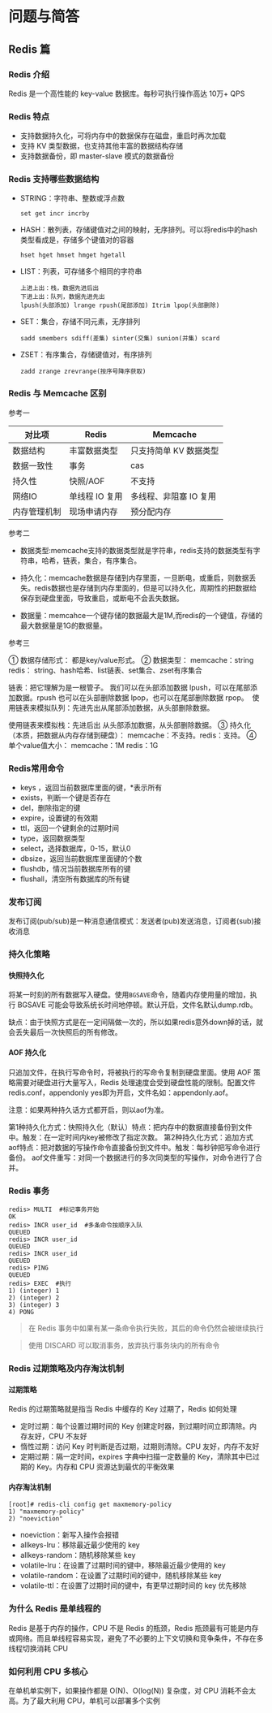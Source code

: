 # 问题与简答

## Redis 篇

### Redis 介绍

Redis 是一个高性能的 key-value 数据库。每秒可执行操作高达 10万+ QPS

### Redis 特点

- 支持数据持久化，可将内存中的数据保存在磁盘，重启时再次加载
- 支持 KV 类型数据，也支持其他丰富的数据结构存储
- 支持数据备份，即 master-slave 模式的数据备份

### Redis 支持哪些数据结构

- STRING：字符串、整数或浮点数

  ```
  set get incr incrby
  ```

- HASH：散列表，存储键值对之间的映射，无序排列。可以将redis中的hash类型看成是，存储多个键值对的容器

  ```
  hset hget hmset hmget hgetall 
  ```

- LIST：列表，可存储多个相同的字符串

  ```
  上进上出：栈，数据先进后出
  下进上出：队列，数据先进先出
  lpush(头部添加) lrange rpush(尾部添加) Itrim lpop(头部删除) 
  ```

- SET：集合，存储不同元素，无序排列

  ```
  sadd smembers sdiff(差集) sinter(交集) sunion(并集) scard 
  ```

- ZSET：有序集合，存储键值对，有序排列

  ```
  zadd zrange zrevrange(按序号降序获取)
  ```


### Redis 与 Memcache 区别

参考一

| 对比项    | Redis     | Memcache      |
| ------ | --------- | ------------- |
| 数据结构   | 丰富数据类型    | 只支持简单 KV 数据类型 |
| 数据一致性  | 事务        | cas           |
| 持久性    | 快照/AOF    | 不支持           |
| 网络IO   | 单线程 IO 复用 | 多线程、非阻塞 IO 复用 |
| 内存管理机制 | 现场申请内存    | 预分配内存         |

参考二

- 数据类型:memcache支持的数据类型就是字符串，redis支持的数据类型有字符串，哈希，链表，集合，有序集合。


- 持久化：memcache数据是存储到内存里面，一旦断电，或重启，则数据丢失。redis数据也是存储到内存里面的，但是可以持久化，周期性的把数据给保存到硬盘里面，导致重启，或断电不会丢失数据。


- 数据量：memcahce一个键存储的数据最大是1M,而redis的一个键值，存储的最大数据量是1G的数据量。

参考三

① 数据存储形式：
都是key/value形式。
② 数据类型：
​​​memcache：string
​​​redis：​  string、hash哈希、list链表、set集合、zset有序集合

​​​链表：把它理解为是一根管子。
​​​​我们可以在头部添加数据 lpush，可以在尾部添加数据。rpush
​​​​也可以在头部删除数据 lpop，也可以在尾部删除数据 rpop。
​​​​
​​​使用链表来模拟队列：先进先出
​​​​从尾部添加数据，从头部删除数据。

​​​使用链表来模拟栈：先进后出
​​​​从头部添加数据，从头部删除数据。​​
​​③ 持久化（本质，把数据从内存存储到硬盘）：
​​​memcache：不支持。
​​​redis：支持。
​​④ 单个value值大小：
​​​memcache：1M
​​​redis：1G

### Redis常用命令

- keys ，返回当前数据库里面的键，*表示所有
- exists，判断一个键是否存在
- del，删除指定的键
- expire，设置键的有效期
- ttl，返回一个键剩余的过期时间
- type，返回数据类型
- select，选择数据库，0-15，默认0
- dbsize，返回当前数据库里面键的个数
- flushdb，情况当前数据库所有的键
- flushall，清空所有数据库的所有键

### 发布订阅

发布订阅(pub/sub)是一种消息通信模式：发送者(pub)发送消息，订阅者(sub)接收消息

### 持久化策略

#### 快照持久化

将某一时刻的所有数据写入硬盘。使用`BGSAVE`命令，随着内存使用量的增加，执行 BGSAVE 可能会导致系统长时间地停顿。默认开启，文件名默认dump.rdb。

缺点：由于快照方式是在一定间隔做一次的，所以如果redis意外down掉的话，就会丢失最后一次快照后的所有修改。

#### AOF 持久化

只追加文件，在执行写命令时，将被执行的写命令复制到硬盘里面。使用 AOF 策略需要对硬盘进行大量写入，Redis 处理速度会受到硬盘性能的限制。配置文件redis.conf，appendonly yes即为开启，文件名如：appendonly.aof。

注意：如果两种持久话方式都开启，则以aof为准。

第1种持久化方式：快照持久化（默认）
​​​特点：把内存中的数据直接备份到文件中。
​​​触发：在一定时间内key被修改了指定次数。
第2种持久化方式：追加方式aof
​​​特点：把对数据的写操作命令直接备份到文件中。
​​​触发：每秒钟把写命令进行备份。
​​​
​​​aof文件重写：对同一个数据进行的多次同类型的写操作，对命令进行了合并。

### Redis 事务

```
redis> MULTI  #标记事务开始
OK
redis> INCR user_id  #多条命令按顺序入队
QUEUED
redis> INCR user_id
QUEUED
redis> INCR user_id
QUEUED
redis> PING
QUEUED
redis> EXEC  #执行
1) (integer) 1
2) (integer) 2
3) (integer) 3
4) PONG
```

> 在 Redis 事务中如果有某一条命令执行失败，其后的命令仍然会被继续执行

> 使用 DISCARD 可以取消事务，放弃执行事务块内的所有命令

### Redis 过期策略及内存淘汰机制

#### 过期策略

Redis 的过期策略就是指当 Redis 中缓存的 Key 过期了，Redis 如何处理

- 定时过期：每个设置过期时间的 Key 创建定时器，到过期时间立即清除。内存友好，CPU 不友好
- 惰性过期：访问 Key 时判断是否过期，过期则清除。CPU 友好，内存不友好
- 定期过期：隔一定时间，expires 字典中扫描一定数量的 Key，清除其中已过期的 Key。内存和 CPU 资源达到最优的平衡效果

#### 内存淘汰机制

```
[root]# redis-cli config get maxmemory-policy
1) "maxmemory-policy"
2) "noeviction"
```

- noeviction：新写入操作会报错
- allkeys-lru：移除最近最少使用的 key
- allkeys-random：随机移除某些 key
- volatile-lru：在设置了过期时间的键中，移除最近最少使用的 key
- volatile-random：在设置了过期时间的键中，随机移除某些 key
- volatile-ttl：在设置了过期时间的键中，有更早过期时间的 key 优先移除

### 为什么 Redis 是单线程的

Redis 是基于内存的操作，CPU 不是 Redis 的瓶颈，Redis 瓶颈最有可能是内存或网络。而且单线程容易实现，避免了不必要的上下文切换和竞争条件，不存在多线程切换消耗 CPU

### 如何利用 CPU 多核心

在单机单实例下，如果操作都是 O(N)、O(log(N)) 复杂度，对 CPU 消耗不会太高。为了最大利用 CPU，单机可以部署多个实例

